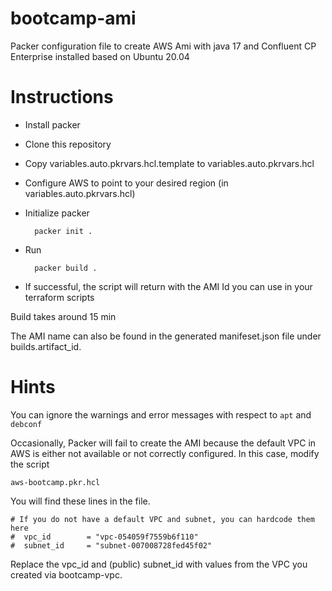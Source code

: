 # bootcamp-ami
Packer configuration file to create AWS Ami with java 17 and Confluent CP Enterprise installed based on Ubuntu 20.04

# Instructions

* Install packer
* Clone this repository
* Copy variables.auto.pkrvars.hcl.template to variables.auto.pkrvars.hcl
* Configure AWS to point to your desired region (in variables.auto.pkrvars.hcl)
* Initialize packer

        packer init .

* Run 

        packer build .
    
* If successful, the script will return with the AMI Id you can use in your terraform scripts

Build takes around 15 min

The AMI name can also be found in the generated manifeset.json file under builds.artifact_id.

# Hints

You can ignore the warnings and error messages with respect to `apt` and `debconf` 

Occasionally, Packer will fail to create the AMI because the default VPC in AWS 
is either not available or not correctly configured. In this case, modify the script 

    aws-bootcamp.pkr.hcl 

You will find these lines in the file.

    # If you do not have a default VPC and subnet, you can hardcode them here
    #  vpc_id        = "vpc-054059f7559b6f110"
    #  subnet_id     = "subnet-007008728fed45f02"

Replace the vpc_id and (public) subnet_id with values from the VPC you created via 
bootcamp-vpc.

